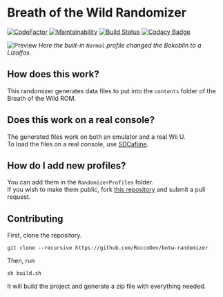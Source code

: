 # Breath of the Wild Randomizer
[![CodeFactor](https://www.codefactor.io/repository/github/roccodev/botw-randomizer/badge)](https://www.codefactor.io/repository/github/roccodev/botw-randomizer)
[![Maintainability](https://api.codeclimate.com/v1/badges/93dcbe571540aa9c5e45/maintainability)](https://codeclimate.com/github/RoccoDev/botw-randomizer/maintainability)
[![Build Status](https://travis-ci.org/RoccoDev/botw-randomizer.svg?branch=master)](https://travis-ci.org/RoccoDev/botw-randomizer)
[![Codacy Badge](https://api.codacy.com/project/badge/Grade/a037a977bc444ff7ac8f87c0df323377)](https://www.codacy.com/app/RoccoDev/aamp-java?utm_source=github.com&amp;utm_medium=referral&amp;utm_content=RoccoDev/aamp-java&amp;utm_campaign=Badge_Grade)

![Preview](https://rocco.dev/img/botw-rando.png)
*Here the built-in `Normal` profile changed the Bokoblin to a Lizalfos.*

## How does this work?
This randomizer generates data files to put into the `contents` folder of the Breath of the Wild ROM.

## Does this work on a real console?
The generated files work on both an emulator and a real Wii U.  
To load the files on a real console, use [SDCafiine](https://github.com/Maschell/SDCafiine).

## How do I add new profiles?
You can add them in the `RandomizerProfiles` folder.  
If you wish to make them public, fork [this repository](https://github.com/RoccoDev/botw-randomizer-profiles) and submit a pull request.

## Contributing
First, clone the repository.
```
git clone --recursive https://github.com/RoccoDev/botw-randomizer
```
Then, run
```
sh build.sh
```
It will build the project and generate a zip file with everything needed.
